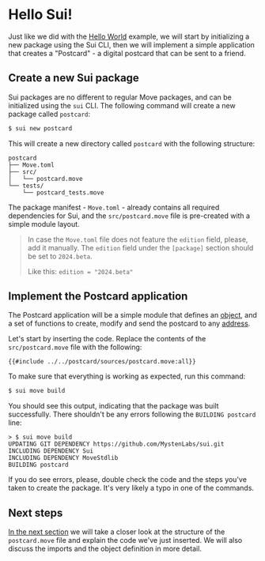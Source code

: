 # Hello Sui!

Just like we did with the [Hello World](../your-first-move/hello-world.md) example, we will start by initializing a new package using the Sui CLI, then we will implement a simple application that creates a "Postcard" - a digital postcard that can be sent to a friend.

## Create a new Sui package

Sui packages are no different to regular Move packages, and can be initialized using the `sui` CLI. The following command will create a new package called `postcard`:

```bash
$ sui new postcard
```

This will create a new directory called `postcard` with the following structure:

```plaintext
postcard
├── Move.toml
├── src/
│   └── postcard.move
└── tests/
    └── postcard_tests.move
```

The package manifest - `Move.toml` - already contains all required dependencies for Sui, and the `src/postcard.move` file is pre-created with a simple module layout.

> In case the `Move.toml` file does not feature the `edition` field, please, add it manually. The `edition` field under the `[package]` section should be set to `2024.beta`.
>
> Like this: `edition = "2024.beta"`


## Implement the Postcard application

The Postcard application will be a simple module that defines an [object](./../concepts/object-model.md), and a set of functions to create, modify and send the postcard to any [address](./../concepts/address.md).

Let's start by inserting the code. Replace the contents of the `src/postcard.move` file with the following:

```move
{{#include ../../postcard/sources/postcard.move:all}}
```

To make sure that everything is working as expected, run this command:

```bash
$ sui move build
```

You should see this output, indicating that the package was built successfully. There shouldn't be any errors following the `BUILDING postcard` line:

```plaintext
> $ sui move build
UPDATING GIT DEPENDENCY https://github.com/MystenLabs/sui.git
INCLUDING DEPENDENCY Sui
INCLUDING DEPENDENCY MoveStdlib
BUILDING postcard
```

If you do see errors, please, double check the code and the steps you've taken to create the package. It's very likely a typo in one of the commands.

## Next steps

[In the next section](./module-structure.md) we will take a closer look at the structure of the `postcard.move` file and explain the code we've just inserted. We will also discuss the imports and the object definition in more detail.
